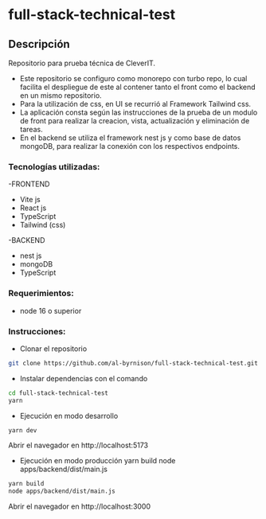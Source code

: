 # full-stack-technical-test

## Descripción

Repositorio para prueba técnica de CleverIT.

- Este repositorio se configuro  como monorepo con turbo repo, lo cual facilita el despliegue de este al contener tanto el front como el backend en un mismo repositorio.
- Para la utilización de css, en UI se recurrió al Framework Tailwind css. 
- La aplicación consta según las instrucciones de la prueba de un modulo de front para realizar la creacion, vista, actualización y eliminación de tareas. 
- En el backend se utiliza el framework nest js y como base de datos mongoDB, para realizar la conexión con los respectivos endpoints.

### Tecnologías utilizadas:
-FRONTEND
- Vite js
- React js
- TypeScript
- Tailwind (css)   

-BACKEND
- nest js
- mongoDB
- TypeScript

### Requerimientos:
- node 16 o superior

### Instrucciones:
- Clonar el repositorio

```sh
git clone https://github.com/al-byrnison/full-stack-technical-test.git
```

- Instalar dependencias con el comando

```sh
cd full-stack-technical-test
yarn 
```

- Ejecución en modo desarrollo 

```sh
yarn dev
```

Abrir el navegador en http://localhost:5173

- Ejecución en modo producción 
yarn build
node apps/backend/dist/main.js

```sh
yarn build
node apps/backend/dist/main.js
```

Abrir el navegador en http://localhost:3000
